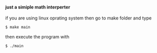 

#### just a simiple math interperter

if you are using linux oprating system then
go to make folder and type
```bash
$ make main
```

then execute the program with
```
$ ./main
```





